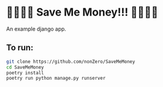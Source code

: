 # 🤑🤑🤑🤑 Save Me Money!!! 🤑🤑🤑🤑
An example django app.

## To run:
```bash
git clone https://github.com/nonZero/SaveMeMoney
cd SaveMeMoney
poetry install
poetry run python manage.py runserver 
```
